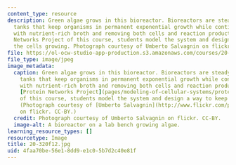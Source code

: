 ```yaml
---
content_type: resource
description: Green algae grows in this bioreactor. Bioreactors are steady-state mixed
  tanks that keep organisms in permanent exponential growth while continuously diluting
  with nutrient-rich broth and removing both cells and reaction products. In the Protein
  Networks Project of this course, students model the system and design a way to keep
  the cells growing. Photograph courtesy of Umberto Salvagnin on flickr. CC-BY.
file: https://ol-ocw-studio-app-production.s3.amazonaws.com/courses/20-320-analysis-of-biomolecular-and-cellular-systems-fall-2012/4faa70be56e18dd9e1c05b7d2c40e81f_20-320f12.jpg
file_type: image/jpeg
image_metadata:
  caption: Green algae grows in this bioreactor. Bioreactors are steady-state mixed
    tanks that keep organisms in permanent exponential growth while continuously diluting
    with nutrient-rich broth and removing both cells and reaction products. In the
    [Protein Networks Project](pages/modeling-of-cellular-systems/protein-networks-project)
    of this course, students model the system and design a way to keep the cells growing.
    (Photograph courtesy of [Umberto Salvagnin](http://www.flickr.com/photos/kaibara/3644661574/)
    on flickr. CC-BY.)
  credit: Photograph courtesy of Umberto Salvagnin on flickr. CC-BY.
  image-alt: A bioreactor on a lab bench growing algae.
learning_resource_types: []
resourcetype: Image
title: 20-320f12.jpg
uid: 4faa70be-56e1-8dd9-e1c0-5b7d2c40e81f
---
```


